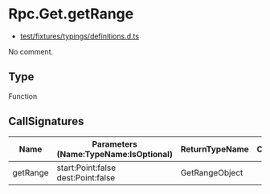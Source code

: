# Rpc.Get.getRange

* [test/fixtures/typings/definitions.d.ts](/test/fixtures/typings/definitions.d.ts#L82)

No comment.

## Type

Function

## CallSignatures

Name|Parameters (Name:TypeName:IsOptional)|ReturnTypeName|Comment
---|---|---|---
getRange|start:Point:false dest:Point:false |GetRangeObject|
